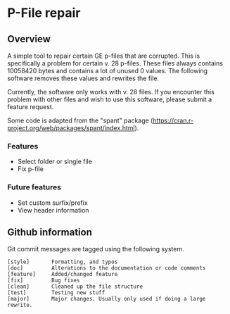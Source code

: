 # P-File repair
## Overview
A simple tool to repair certain GE p-files that are corrupted. This is specifically a problem for certain v. 28 p-files. These files always contains 10058420 bytes and contains a lot of unused 0 values. The following software removes these values and rewrites the file.

Currently, the software only works with v. 28 files. If you encounter this problem with other files and wish to use this software, please submit a feature request.

Some code is adapted from the "spant" package (https://cran.r-project.org/web/packages/spant/index.html).

### Features
* Select folder or single file
* Fix p-file

### Future features
* Set custom surfix/prefix
* View header information

## Github information
Git commit messages are tagged using the following system.

```
[style]       Formatting, and typos
[doc]         Alterations to the documentation or code comments
[feature]     Added/changed feature
[fix]         Bug fixes
[clean]       Cleaned up the file structure
[test]        Testing new stuff
[major]       Major changes. Usually only used if doing a large rewrite.
